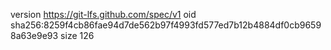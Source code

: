 version https://git-lfs.github.com/spec/v1
oid sha256:8259f4cb86fae94d7de562b97f4993fd577ed7b12b4884df0cb96598a63e9e93
size 126
